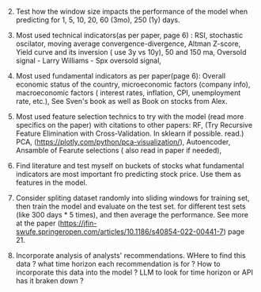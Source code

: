 2. Test how the window size impacts the performance of the model when predicting for 1, 5, 10, 20, 60 (3mo), 250 (1y) days.

3. Most used technical indicators(as per paper, page 6) : 
    RSI, 
    stochastic oscilator, 
    moving average convergence-divergence,
    Altman Z-score,
    Yield curve and its inversion ( use 3y vs 10y),
    50 and 150 ma,
    Oversold signal - Larry Williams - Spx oversold signal,

4. Most used fundamental indicators as per paper(page 6):
    Overall economic status of the country,
    microeconomic factors (company info),
    macroeconomic factors ( interest rates, inflation, CPI, unemployment rate, etc.),
    See Sven's book as well as Book on stocks from Alex.
    
5. Most used feature selection technics to try with the model (read more specifics on the paper) with citations to other papers: 
    RF, (Try Recursive Feature Elimination with Cross-Validation. In sklearn if possible. read.)
    PCA, (https://plotly.com/python/pca-visualization/),
    Autoencoder,
    Ansamble of Fearute selections ( also read in paper if needed),

6. Find literature and test myself on buckets of stocks what fundamental indicators are most important fro predicting stock price. Use them as features in the model.

6. Consider spliting dataset randomly into sliding windows for training set, then train the model and evaluate on the test set. for different test sets (like 300 days * 5 times), and then average the performance. See more at the paper (https://jfin-swufe.springeropen.com/articles/10.1186/s40854-022-00441-7) page 21.

7. Incorporate analysis of analysts' recommendations. WHere to find this data ? what time horizon each recommendation is for ? How to incorporate this data into the model ? LLM to look for time horizon or API has it braken down ? 

